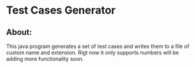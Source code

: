 # Test Cases Generator

## About:

This java program generates a set of test cases and writes them to a file of custom name and extension. Rigt now it only supports numbers will be adding more functionality soon.

